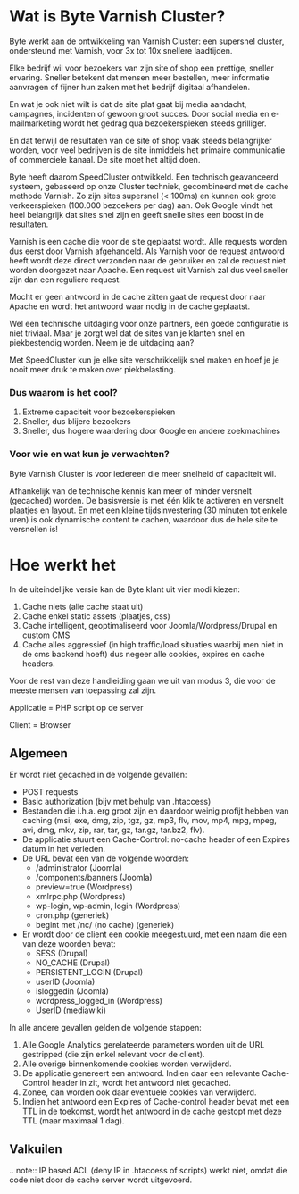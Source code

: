 # Wat is Byte Varnish Cluster?

Byte werkt aan de ontwikkeling van Varnish Cluster: een supersnel cluster, ondersteund met Varnish, voor 3x tot 10x snellere laadtijden.

Elke bedrijf wil voor bezoekers van zijn site of shop een prettige, sneller ervaring. Sneller betekent dat mensen meer bestellen, meer informatie aanvragen of fijner hun zaken met het bedrijf digitaal afhandelen.  

En wat je ook niet wilt is dat de site plat gaat bij media aandacht, campagnes, incidenten of gewoon groot succes. Door social media en e-mailmarketing wordt het gedrag qua bezoekerspieken steeds grilliger.  

En dat terwijl de resultaten van de site of shop vaak steeds belangrijker worden, voor veel bedrijven is de site inmiddels het primaire communicatie of commerciele kanaal. De site moet het altijd doen.  

Byte heeft daarom SpeedCluster ontwikkeld. Een technisch geavanceerd systeem, gebaseerd op onze Cluster techniek, gecombineerd met de cache methode Varnish. Zo zijn sites supersnel (< 100ms) en kunnen ook grote verkeerspieken (100.000 bezoekers per dag) aan. Ook Google vindt het heel belangrijk dat sites snel zijn en geeft snelle sites een boost in de resultaten.  

Varnish is een cache die voor de site geplaatst wordt. Alle requests worden dus eerst door Varnish afgehandeld. Als Varnish voor de request antwoord heeft wordt deze direct verzonden naar de gebruiker en zal de request niet worden doorgezet naar Apache. Een request uit Varnish zal dus veel sneller zijn dan een reguliere request.  

Mocht er geen antwoord in de cache zitten gaat de request door naar Apache en wordt het antwoord waar nodig in de cache geplaatst.
 
Wel een technische uitdaging voor onze partners, een goede configuratie is niet triviaal. Maar je zorgt wel dat de sites van je klanten snel en piekbestendig worden. Neem je de uitdaging aan?
 
Met SpeedCluster kun je elke site verschrikkelijk snel maken en hoef je je nooit meer druk te maken over piekbelasting.

### Dus waarom is het cool?

1. Extreme capaciteit voor bezoekerspieken
1. Sneller, dus blijere bezoekers
1. Sneller, dus hogere waardering door Google en andere zoekmachines

### Voor wie en wat kun je verwachten?

Byte Varnish Cluster is voor iedereen die meer snelheid of capaciteit wil. 

Afhankelijk van de technische kennis kan meer of minder versnelt (gecached) worden. De basisversie is met één klik te activeren en versnelt plaatjes en layout. En met een kleine tijdsinvestering (30 minuten tot enkele uren) is ook dynamische content te cachen, waardoor dus de hele site te versnellen is!

# Hoe werkt het

In de uiteindelijke versie kan de Byte klant uit vier modi kiezen: 

1. Cache niets (alle cache staat uit)
1. Cache enkel static assets (plaatjes, css)
1. Cache intelligent, geoptimaliseerd voor Joomla/Wordpress/Drupal en custom CMS
1. Cache alles aggressief (in high traffic/load situaties waarbij men niet in de cms backend hoeft) dus negeer alle cookies, expires en cache headers.

Voor de rest van deze handleiding gaan we uit van modus 3, die voor de meeste mensen van toepassing zal zijn. 

Applicatie = PHP script op de server

Client = Browser 

## Algemeen 

Er wordt niet gecached in de volgende gevallen:

- POST requests
- Basic authorization (bijv met behulp van .htaccess)
- Bestanden die i.h.a. erg groot zijn en daardoor weinig profijt hebben van caching (msi, exe, dmg, zip, tgz, gz, mp3, flv, mov, mp4, mpg, mpeg, avi, dmg, mkv, zip, rar, tar, gz, tar.gz, tar.bz2, flv).
- De applicatie stuurt een Cache-Control: no-cache header of een Expires datum in het verleden.
- De URL bevat een van de volgende woorden:
	- /administrator (Joomla)
	- /components/banners (Joomla)
	- preview=true (Wordpress)
	- xmlrpc.php (Wordpress)
	- wp-login, wp-admin, login (Wordpress)
	- cron.php (generiek)
	- begint met /nc/ (no cache) (generiek)
- Er wordt door de client een cookie meegestuurd, met een naam die een van deze woorden bevat:
	- SESS (Drupal)
	- NO_CACHE (Drupal)
	- PERSISTENT_LOGIN (Drupal)
	- userID (Joomla)
	- isloggedin (Joomla)
	- wordpress_logged_in (Wordpress)
	- UserID (mediawiki)

In alle andere gevallen gelden de volgende stappen:

1. Alle Google Analytics gerelateerde parameters worden uit de URL gestripped (die zijn enkel relevant voor de client).
1. Alle overige binnenkomende cookies worden verwijderd.
1. De applicatie genereert een antwoord. Indien daar een relevante Cache-Control header in zit, wordt het antwoord niet gecached.
1. Zonee, dan worden ook daar eventuele cookies van verwijderd. 
1. Indien het antwoord een Expires of Cache-control header bevat met een TTL in de toekomst, wordt het antwoord in de cache gestopt met deze TTL (maar maximaal 1 dag).

## Valkuilen

.. note:: IP based ACL (deny IP in .htaccess of scripts) werkt niet, omdat die code niet door de cache server wordt uitgevoerd. 


